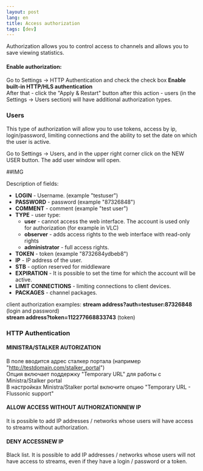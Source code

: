 ```yaml
---
layout: post
lang: en
title: Access authorization
tags: [dev]
---
```


Authorization allows you to control access to channels and allows you to save viewing statistics.

<!-- more -->

#### Enable authorization:

Go to Settings -> HTTP Authentication and check the check box **Enable built-in HTTP/HLS authentication**  
After that - click the "Apply & Restart" button after this action - users (in the Settings -> Users section) will have additional authorization types.

### Users

This type of authorization will allow you to use tokens, access by ip, login/password, limiting connections and the ability to set the date on which the user is active.  


Go to Settings -> Users, and in the upper right corner click on the NEW USER button. The add user window will open.  

##IMG

Description of fields:  

- **LOGIN** - Username. (example "testuser")  
- **PASSWORD** - password (example "87326848") 
- **COMMENT** - comment (example "test user") 
- **TYPE** - user type:  
  - **user** - cannot access the web interface. The account is used only for authorization (for example in VLC)
  - **observer** - adds access rights to the web interface with read-only rights 
  - **administrator** - full access rights.  
- **TOKEN** - token (example "8732684ydbeb8")  
- **IP** - IP address of the user.   
- **STB** - option reserved for middleware  
- **EXPIRATION** - It is possible to set the time for which the account will be active.   
- **LIMIT CONNECTIONS** - limiting connections to client devices.  
- **PACKAGES** - channel packages.   

client authorization examples: 
**stream address?auth=testuser:87326848** (login and password)   
**stream address?token=112277668833743** (token)  

### HTTP Authentication

#### MINISTRA/STALKER AUTORIZATION  
В поле вводится адрес сталкер портала (например "http://testdomain.com/stalker_portal")  
Опция включает поддержку "Temporary URL" для работы с Ministra/Stalker portal  
В настройках Ministra/Stalker portal включите опцию "Temporary URL - Flussonic support"  

#### ALLOW ACCESS WITHOUT AUTHORIZATIONNEW IP

It is possible to add IP addresses / networks whose users will have access to streams without authorization.

#### DENY ACCESSNEW IP

Black list. It is possible to add IP addresses / networks whose users will not have access to streams, even if they have a login / password or a token.

